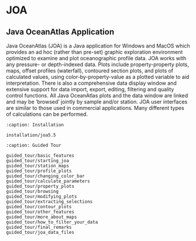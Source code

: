 # JOA

## Java OceanAtlas Application

Java OceanAtlas (JOA) is a Java application for Windows and MacOS which provides an ad hoc (rather than pre-set) graphic exploration environment optimized to examine and plot oceanographic profile data. JOA works with any pressure- or depth-indexed data. Plots include property-property plots, maps, offset profiles (waterfall), contoured section plots, and plots of calculated values, using color-by-property-value as a plotted variable to aid interpretation. There is also a comprehensive data display window and extensive support for data import, export, editing, filtering and quality control functions. All Java OceanAtlas plots and the data window are linked and may be ‘browsed’ jointly by sample and/or station. JOA user interfaces are similar to those used in commercial applications. Many different types of calculations can be performed.

```{toctree}
:caption: Installation

installation/joa5.5
```

```{toctree}
:caption: Guided Tour

guided_tour/basic_features
guided_tour/starting_joa
guided_tour/station_maps
guided_tour/profile_plots
guided_tour/changing_color_bar
guided_tour/calculate_parameters
guided_tour/property_plots
guided_tour/browsing
guided_tour/modifying_plots
guided_tour/extracting_selections
guided_tour/contour_plots
guided_tour/other_features
guided_tour/more_about_maps
guided_tour/how_to_filter_your_data
guided_tour/final_remarks
guided_tour/joa_data_files
```